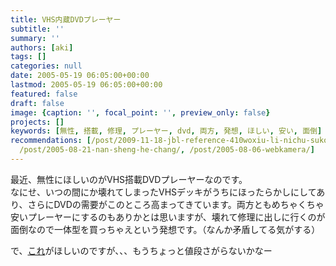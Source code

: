 ```yaml
---
title: VHS内蔵DVDプレーヤー
subtitle: ''
summary: ''
authors: [aki]
tags: []
categories: null
date: 2005-05-19 06:05:00+00:00
lastmod: 2005-05-19 06:05:00+00:00
featured: false
draft: false
image: {caption: '', focal_point: '', preview_only: false}
projects: []
keywords: [無性, 搭載, 修理, プレーヤー, dvd, 両方, 発想, ほしい, 安い, 面倒]
recommendations: [/post/2009-11-18-jbl-reference-410woxiu-li-nichu-sukotonijue-meta/,
  /post/2005-08-21-nan-sheng-he-chang/, /post/2005-08-06-webkamera/]
---
```

最近、無性にほしいのがVHS搭載DVDプレーヤーなのです。  
なにせ、いつの間にか壊れてしまったVHSデッキがうちにほったらかしにしてあり、さらにDVDの需要がこのところ高まってきています。両方ともめちゃくちゃ安いプレーヤーにするのもありかとは思いますが、壊れて修理に出しに行くのが面倒なので一体型を買っちゃえという発想です。（なんか矛盾してる気がする）  
  
で、[これ](http://www.murauchi.com/MCJ-front-web/CoD/0000000380549/forwardName%5B0%5D=COMMODITY_LIST/forwardKey%5B2%5D=compareMyPage/forwardName%5B3%5D=COMMODITY_LIST/forwardKey%5B1%5D=wishList/forwardName%5B2%5D=COMMODITY_LIST/forwardKey%5B0%5D=cart/forwardName%5B1%5D=COMMODITY_LIST/forwardKey%5B3%5D=compareCatalog/)がほしいのですが、、、もうちょっと値段さがらないかなー


